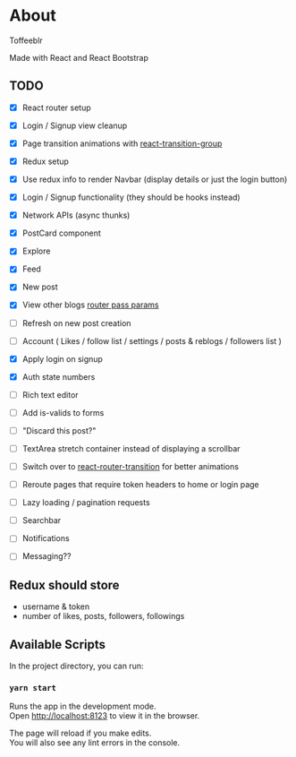 
# About
Toffeeblr

Made with React and React Bootstrap

## TODO
- [x] React router setup
- [x] Login / Signup view cleanup
- [x] Page transition animations with [react-transition-group](https://reactcommunity.org/react-transition-group/)
- [x] Redux setup
- [x] Use redux info to render Navbar (display details or just the login button)
- [x] Login / Signup functionality (they should be hooks instead)
- [x] Network APIs (async thunks)

- [x] PostCard component
- [x] Explore
- [x] Feed
- [x] New post
- [x] View other blogs [router pass params](https://stackoverflow.com/questions/45898789/react-router-pass-param-to-component)
- [ ] Refresh on new post creation
- [ ] Account ( Likes / follow list / settings / posts & reblogs / followers list )

- [x] Apply login on signup
- [x] Auth state numbers
- [ ] Rich text editor
- [ ] Add is-valids to forms
- [ ] "Discard this post?"
- [ ] TextArea stretch container instead of displaying a scrollbar 
- [ ] Switch over to [react-router-transition](https://www.npmjs.com/package/react-router-transition) for better animations
- [ ] Reroute pages that require token headers to home or login page

- [ ] Lazy loading / pagination requests
- [ ] Searchbar
- [ ] Notifications
- [ ] Messaging??

## Redux should store
- username & token
- number of likes, posts, followers, followings

## Available Scripts

In the project directory, you can run:

### `yarn start`

Runs the app in the development mode.\
Open [http://localhost:8123](http://localhost:8123) to view it in the browser.

The page will reload if you make edits.\
You will also see any lint errors in the console.

